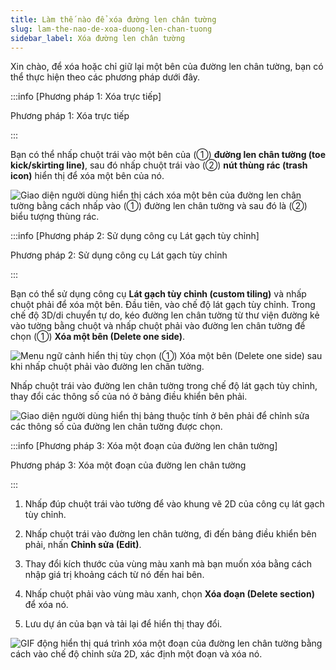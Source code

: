```yaml
---
title: Làm thế nào để xóa đường len chân tường
slug: lam-the-nao-de-xoa-duong-len-chan-tuong
sidebar_label: Xóa đường len chân tường
---
```


Xin chào, để xóa hoặc chỉ giữ lại một bên của đường len chân tường, bạn có thể thực hiện theo các phương pháp dưới đây.

:::info [Phương pháp 1: Xóa trực tiếp]

Phương pháp 1: Xóa trực tiếp

:::

Bạn có thể nhấp chuột trái vào một bên của (①) **đường len chân tường (toe kick/skirting line)**, sau đó nhấp chuột trái vào (②) **nút thùng rác (trash icon)** hiển thị để xóa một bên của nó.

![Giao diện người dùng hiển thị cách xóa một bên của đường len chân tường bằng cách nhấp vào (①) đường len chân tường và sau đó là (②) biểu tượng thùng rác.](https://storage.googleapis.com/jegavn_kb/images/b6f3a5a2-46ae-41f5-95b9-a37d25fc6573.png)

:::info [Phương pháp 2: Sử dụng công cụ Lát gạch tùy chỉnh]

Phương pháp 2: Sử dụng công cụ Lát gạch tùy chỉnh

:::

Bạn có thể sử dụng công cụ **Lát gạch tùy chỉnh (custom tiling)** và nhấp chuột phải để xóa một bên. Đầu tiên, vào chế độ lát gạch tùy chỉnh. Trong chế độ 3D/di chuyển tự do, kéo đường len chân tường từ thư viện đường kẻ vào tường bằng chuột và nhấp chuột phải vào đường len chân tường để chọn (①) **Xóa một bên (Delete one side)**.

![Menu ngữ cảnh hiển thị tùy chọn (①) Xóa một bên (Delete one side) sau khi nhấp chuột phải vào đường len chân tường.](https://storage.googleapis.com/jegavn_kb/images/54773a6b-40ca-4dd4-9257-3d7c0b32b219.png)

Nhấp chuột trái vào đường len chân tường trong chế độ lát gạch tùy chỉnh, thay đổi các thông số của nó ở bảng điều khiển bên phải.

![Giao diện người dùng hiển thị bảng thuộc tính ở bên phải để chỉnh sửa các thông số của đường len chân tường được chọn.](https://storage.googleapis.com/jegavn_kb/images/6dd6d5a8-01c6-4337-9ac9-dbad45083a6f.png)

:::info [Phương pháp 3: Xóa một đoạn của đường len chân tường]

Phương pháp 3: Xóa một đoạn của đường len chân tường

:::

1. Nhấp đúp chuột trái vào tường để vào khung vẽ 2D của công cụ lát gạch tùy chỉnh.

2. Nhấp chuột trái vào đường len chân tường, đi đến bảng điều khiển bên phải, nhấn **Chỉnh sửa (Edit)**.

3. Thay đổi kích thước của vùng màu xanh mà bạn muốn xóa bằng cách nhập giá trị khoảng cách từ nó đến hai bên.

4. Nhấp chuột phải vào vùng màu xanh, chọn **Xóa đoạn (Delete section)** để xóa nó.

5. Lưu dự án của bạn và tải lại để hiển thị thay đổi.

![GIF động hiển thị quá trình xóa một đoạn của đường len chân tường bằng cách vào chế độ chỉnh sửa 2D, xác định một đoạn và xóa nó.](https://storage.googleapis.com/jegavn_kb/images/ba5bc0b5-b36b-4380-9682-0af9acc6a6c0.gif)